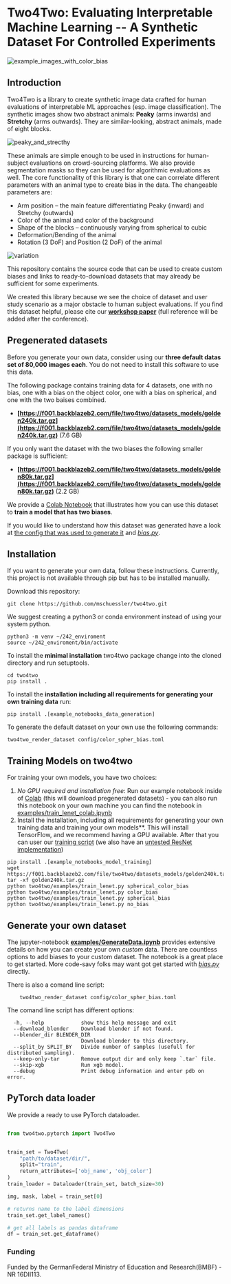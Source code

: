 # Two4Two: Evaluating Interpretable Machine Learning -- A Synthetic Dataset For Controlled Experiments
![example_images_with_color_bias](examples/images/colorbiased_examples.png)

## Introduction
Two4Two is a library to create synthetic image data crafted for human evaluations of interpretable ML approaches (esp. image classification).
The synthetic images show two abstract animals: **Peaky** (arms inwards) and **Stretchy** (arms outwards). They are similar-looking, abstract animals, made of eight blocks.

![peaky_and_strecthy](examples/images/peaky_stretchy.png)

These animals are simple enough to be used in instructions for human-subject evaluations on crowd-sourcing platforms. We also provide segmentation masks so they can be used for algorithmic evaluations as well. The core functionality of this library is that one can correlate different parameters with an animal type to create bias in the data. The changeable parameters are:
- Arm position – the main feature differentiating Peaky (inward) and Stretchy (outwards)
- Color of the animal and color of the background
- Shape of the blocks – continuously varying from
spherical to cubic
- Deformation/Bending of the animal
- Rotation (3 DoF) and Position (2 DoF) of the animal

![variation](examples/images/variations.png)


This repository contains the source code that can be used to create custom biases and links to ready-to-download datasets that may already be sufficient for some experiments.

We created this library because we see the choice of dataset and user study scenario as a major obstacle to human subject evaluations.
If you find this dataset helpful, please cite our **[workshop paper](https://arxiv.org/abs/2105.02825)** (full reference will be added after the conference).

## Pregenerated datasets
Before you generate your own data, consider using our **three default datas set of 80,000 images each**. You do not need to install this software to use this data.

The following package contains training data for 4 datasets, one with no bias, one with a bias on the object color, one with a bias on spherical, and one with the two baises combined.
- **[https://f001.backblazeb2.com/file/two4two/datasets_models/golden240k.tar.gz](https://f001.backblazeb2.com/file/two4two/datasets_models/golden240k.tar.gz)** (7.6 GB)

If you only want the dataset with the two biases the following smaller package is sufficient:
- **[https://f001.backblazeb2.com/file/two4two/datasets_models/golden80k.tar.gz](https://f001.backblazeb2.com/file/two4two/datasets_models/golden80k.tar.gz)** (2.2 GB)


We provide a [Colab Notebook](https://colab.research.google.com/drive/1-_sp1_eCc1ToeTQRxrXxGzaW-FLbGHxN?usp=sharing) that illustrates how you can use this dataset to **train a model that has two biases**.

If you would like to understand how this dataset was generated have a look at [the config that was used to generate it](config/color_spher_bias.toml) and *[bias.py](two4two/bias.py)*.

## Installation
If you want to generate your own data, follow these instructions.
Currently, this project is not available through pip but has to be installed manually.

Download this repository:

```git
git clone https://github.com/mschuessler/two4two.git

```

We suggest creating a python3 or conda environment instead of using your system python.

```
python3 -m venv ~/242_enviroment
source ~/242_enviroment/bin/activate
```

To install the **minimal installation** two4two package change into the cloned directory and run setuptools.

```
cd two4two
pip install .
```

To install the **installation including all requirements for generating your own training data** run:
```
pip install .[example_notebooks_data_generation]
```

To generate the default dataset on your own use the following commands:
```
two4two_render_dataset config/color_spher_bias.toml
```

## Training Models on two4two
For training your own models, you have two choices:
1) *No GPU required and installation free*: Run our example notebook inside of [Colab](https://colab.research.google.com/drive/1-_sp1_eCc1ToeTQRxrXxGzaW-FLbGHxN?usp=sharing) (this will download pregenerated datasets) - you can also run this notebook on your own machine you can find the notebook in [examples/train_lenet_colab.ipynb](examples/train_lenet_colab.ipynb)
2) Install the installation, including all requirements for generating your own training data and training your own models**. This will install TensorFlow, and we recommend having a GPU available. After that you can user our [training script](examples/train_lenet.py) (we also have an [untested ResNet implementation](examples/train_resnet.py))
```
pip install .[example_notebooks_model_training]
wget https://f001.backblazeb2.com/file/two4two/datasets_models/golden240k.tar.gz
tar -xf golden240k.tar.gz
python two4two/examples/train_lenet.py spherical_color_bias
python two4two/examples/train_lenet.py color_bias
python two4two/examples/train_lenet.py spherical_bias
python two4two/examples/train_lenet.py no_bias
```

## Generate your own dataset
The jupyter-notebook **[examples/GenerateData.ipynb](examples/GenerateData.ipynb)** provides extensive details on how you can create your own *custom* data.
There are countless options to add biases to your custom dataset. The notebook is a great place to get started.
More code-savy folks may want got get started with *[bias.py](two4two/bias.py)* directly.


There is also a comand line script:

```
    two4two_render_dataset config/color_spher_bias.toml
```
The comand line script has different options:
```
  -h, --help            show this help message and exit
  --download_blender    Download blender if not found.
  --blender_dir BLENDER_DIR
                        Download blender to this directory.
  --split_by SPLIT_BY   Divide number of samples (usefull for distributed sampling).
  --keep-only-tar       Remove output dir and only keep `.tar` file.
  --skip-xgb            Run xgb model.
  --debug               Print debug information and enter pdb on error.
```

## PyTorch data loader

We provide a ready to use PyTorch dataloader.

```python

from two4two.pytorch import Two4Two


train_set = Two4Two(
    "path/to/dataset/dir/",
    split="train",
    return_attributes=['obj_name', 'obj_color']
)
train_loader = Dataloader(train_set, batch_size=30)

img, mask, label = train_set[0]

# returns name to the label dimensions
train_set.get_label_names()

# get all labels as pandas dataframe
df = train_set.get_dataframe()
```

### Funding
Funded by the GermanFederal Ministry of Education and Research(BMBF) - NR 16DII113.
